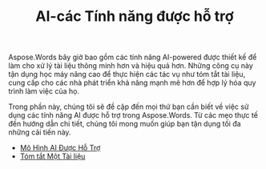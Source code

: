 ﻿---
title: AI-các Tính năng được hỗ trợ
second_title: Aspose.Words cho Java
articleTitle: AI-các Tính năng được hỗ trợ
linktitle: AI-các Tính năng được hỗ trợ
type: docs
weight: 25
description: "Aspose.Words đối với Java giới thiệu AI-các công cụ được hỗ trợ như tóm tắt tài liệu để tăng hiệu quả. Tìm hiểu cách sử dụng AI-các tính năng được hỗ trợ với các mẹo và hướng dẫn chi tiết."
url: /vi/java/ai-powered-features/
timestamp: 2024-11-26-12-00-00
---

Aspose.Words bây giờ bao gồm các tính năng AI-powered được thiết kế để làm cho xử lý tài liệu thông minh hơn và hiệu quả hơn. Những công cụ này tận dụng học máy nâng cao để thực hiện các tác vụ như tóm tắt tài liệu, cung cấp cho các nhà phát triển khả năng mạnh mẽ hơn để hợp lý hóa quy trình làm việc của họ.

Trong phần này, chúng tôi sẽ đề cập đến mọi thứ bạn cần biết về việc sử dụng các tính năng AI được hỗ trợ trong Aspose.Words. Từ các mẹo thực tế đến hướng dẫn chi tiết, chúng tôi mong muốn giúp bạn tận dụng tối đa những cải tiến này.

* [Mô Hình AI Được Hỗ Trợ](/words/java/supported-ai-models/)
* [Tóm tắt Một Tài liệu](/words/java/summarize-a-document/)

